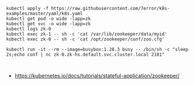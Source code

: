 ```
kubectl apply -f https://raw.githubusercontent.com/7error/k8s-examples/master/yaml/k8s.yaml
kubectl get pod -o wide -lapp=zk
kubectl get svc -o wide -lapp=zk
kubectl logs zk-0
kubectl exec zk-1 -- sh -c 'cat /var/lib/zookeeper/data/myid'
kubectl exec zk-0 -- sh -c 'cat /opt/zookeeper/conf/zoo.cfg'

kubectl run -it --rm --image=busybox:1.28.3 busy -- /bin/sh -c "sleep 2s;echo conf | nc zk-0.zk-hs.default.svc.cluster.local 2181"



```

* <https://kubernetes.io/docs/tutorials/stateful-application/zookeeper/>